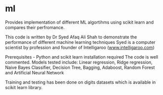 # ml
Provides implementation of different ML algortihms using scikit learn and compares their perfromance.

This code is written by Dr Syed Afaq Ali Shah to demonstrate the performance of different machine learning techniques
Syed is a computer scientist by profession and founder of Intelligaroo (www.intelligaroo.com)

Prerequisites - Python and scikit learn installation required
The code is well commented.
Models tested include: Linear regression, Ridge regression, Naive Bayes Classifier, Decision Tree, Bagging,
Adaboost, Random Forest and Artificial Neural Network

Training and testing has been done on digits datasets which is available in scikit learn library.

